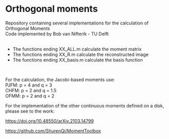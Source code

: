 # Orthogonal moments
Repository containing several implementations for the calculation of Orthogonal Moments<br />
Code implemented by Bob van Nifterik - TU Delft <br />
<br />
- The functions ending XX_ALL.m calculate the moment matrix<br />
- The functions ending XX_R.m calculate the reconstructed image<br />
- The functions ending XX_basis.m calculate the basis function <br />
<br />

For the calculation, the Jacobi-based moments use: <br />
PJFM: p = 4 and q = 3 <br />
CHFM: p = 2 and q = 1.5 <br />
OFMM: p = 2 and q = 2 <br />

For the implementation of the other continuous moments defined on a disk, please see to the work:<br />

https://doi.org/10.48550/arXiv.2103.14799

https://github.com/ShurenQi/MomentToolbox
